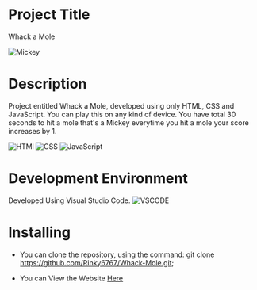# Project Title
Whack a Mole  

![Mickey](https://img.shields.io/badge/Mickey-E34F26??style=for-the-badge&logo=appveyor&logo=mickey3&logoColor=white)  
 

# Description
 Project entitled Whack a Mole, developed using only HTML, CSS and JavaScript. You can play this on any kind of device.
 You have total 30 seconds to hit a mole that's a Mickey everytime you hit a mole your score increases by 1.

![HTMl](https://img.shields.io/badge/HTML5-E34F26?style=for-the-badge&logo=html5&logoColor=white)
![CSS](https://img.shields.io/badge/CSS3-1572B6?style=for-the-badge&logo=css3&logoColor=white)
![JavaScript](https://img.shields.io/badge/JavaScript-323330?style=for-the-badge&logo=javascript&logoColor=F7DF1E)

 # Development Environment
 Developed Using Visual Studio Code.
 ![VSCODE](https://img.shields.io/badge/Visual_Studio_Code-0078D4?style=for-the-badge&logo=visual%20studio%20code&logoColor=white)

 # Installing
 * You can clone the repository, using the command: git clone https://github.com/Rinky6767/Whack-Mole.git;
 
 * You can View the Website [Here](https://frabjous-faun-2627c1.netlify.app)
